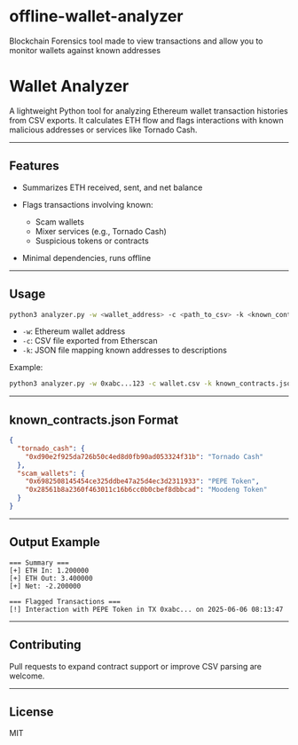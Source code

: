 # offline-wallet-analyzer
Blockchain Forensics tool made to view transactions and allow you to monitor wallets against known addresses
# Wallet Analyzer

A lightweight Python tool for analyzing Ethereum wallet transaction histories from CSV exports. It calculates ETH flow and flags interactions with known malicious addresses or services like Tornado Cash.

---

## Features

* Summarizes ETH received, sent, and net balance
* Flags transactions involving known:

  * Scam wallets
  * Mixer services (e.g., Tornado Cash)
  * Suspicious tokens or contracts
* Minimal dependencies, runs offline

---

## Usage

```bash
python3 analyzer.py -w <wallet_address> -c <path_to_csv> -k <known_contracts.json>
```

* `-w`: Ethereum wallet address
* `-c`: CSV file exported from Etherscan
* `-k`: JSON file mapping known addresses to descriptions

Example:

```bash
python3 analyzer.py -w 0xabc...123 -c wallet.csv -k known_contracts.json
```

---

## known\_contracts.json Format

```json
{
  "tornado_cash": {
    "0xd90e2f925da726b50c4ed8d0fb90ad053324f31b": "Tornado Cash"
  },
  "scam_wallets": {
    "0x6982508145454ce325ddbe47a25d4ec3d2311933": "PEPE Token",
    "0x28561b8a2360f463011c16b6cc0b0cbef8dbbcad": "Moodeng Token"
  }
}
```

---

## Output Example

```
=== Summary ===
[+] ETH In: 1.200000
[+] ETH Out: 3.400000
[+] Net: -2.200000

=== Flagged Transactions ===
[!] Interaction with PEPE Token in TX 0xabc... on 2025-06-06 08:13:47
```

---

## Contributing

Pull requests to expand contract support or improve CSV parsing are welcome.

---

## License

MIT
